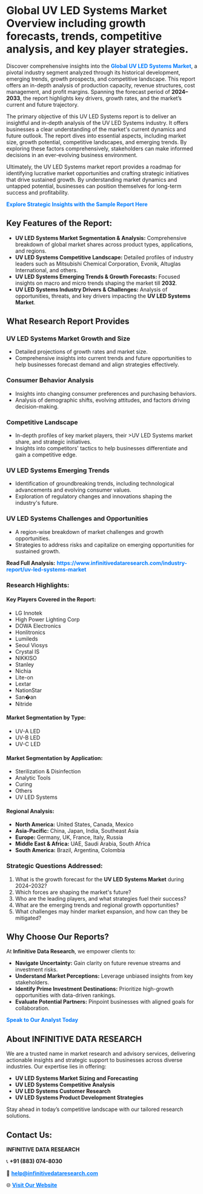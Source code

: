<h1>Global UV LED Systems Market Overview including growth forecasts, trends, competitive analysis, and key player strategies.</h1>
<p>
Discover comprehensive insights into the 
<a href="https://www.infinitivedataresearch.com/industry-report/uv-led-systems-market" rel="dofollow" style="color: #007BFF; text-decoration: none;"><strong>Global UV LED Systems Market</strong></a>, a pivotal industry segment analyzed through its historical development, emerging trends, growth prospects, and competitive landscape. This report offers an in-depth analysis of production capacity, revenue structures, cost management, and profit margins. Spanning the forecast period of <strong>2024–2033</strong>, the report highlights key drivers, growth rates, and the market’s current and future trajectory.
</p>
<p>
The primary objective of this UV LED Systems report is to deliver an insightful and in-depth analysis of the UV LED Systems industry. It offers businesses a clear understanding of the market's current dynamics and future outlook. The report dives into essential aspects, including market size, growth potential, competitive landscapes, and emerging trends. By exploring these factors comprehensively, stakeholders can make informed decisions in an ever-evolving business environment.
</p>
<p>
Ultimately, the UV LED Systems market report provides a roadmap for identifying lucrative market opportunities and crafting strategic initiatives that drive sustained growth. By understanding market dynamics and untapped potential, businesses can position themselves for long-term success and profitability.
</p>
<p>
<a href="https://www.infinitivedataresearch.com/request-sample/reportId=102666" style="color: #007BFF; text-decoration: none;"><strong>Explore Strategic Insights with the Sample Report Here</strong></a>
</p>

<h2>Key Features of the Report:</h2>
<ul>
<li><strong>UV LED Systems Market Segmentation & Analysis:</strong> Comprehensive breakdown of global market shares across product types, applications, and regions.</li>
<li><strong>UV LED Systems Competitive Landscape:</strong> Detailed profiles of industry leaders such as Mitsubishi Chemical Corporation, Evonik, Altuglas International, and others.</li>
<li><strong>UV LED Systems Emerging Trends & Growth Forecasts:</strong> Focused insights on macro and micro trends shaping the market till <strong>2032</strong>.</li>
<li><strong>UV LED Systems Industry Drivers & Challenges:</strong> Analysis of opportunities, threats, and key drivers impacting the <strong>UV LED Systems Market</strong>.</li>
</ul>

<h2>What Research Report Provides</h2>
<h3>UV LED Systems Market Growth and Size</h3>
<ul>
<li>Detailed projections of growth rates and market size.</li>
<li>Comprehensive insights into current trends and future opportunities to help businesses forecast demand and align strategies effectively.</li>
</ul>

<h3>Consumer Behavior Analysis</h3>
<ul>
<li>Insights into changing consumer preferences and purchasing behaviors.</li>
<li>Analysis of demographic shifts, evolving attitudes, and factors driving decision-making.</li>
</ul>

<h3>Competitive Landscape</h3>
<ul>
<li>In-depth profiles of key market players, their >UV LED Systems market share, and strategic initiatives.</li>
<li>Insights into competitors' tactics to help businesses differentiate and gain a competitive edge.</li>
</ul>

<h3>UV LED Systems Emerging Trends</h3>
<ul>
<li>Identification of groundbreaking trends, including technological advancements and evolving consumer values.</li>
<li>Exploration of regulatory changes and innovations shaping the industry's future.</li>
</ul>

<h3>UV LED Systems Challenges and Opportunities</h3>
<ul>
<li>A region-wise breakdown of market challenges and growth opportunities.</li>
<li>Strategies to address risks and capitalize on emerging opportunities for sustained growth.</li>
</ul>
<p><strong>Read Full Analysis:</strong> <a href="https://www.infinitivedataresearch.com/industry-report/uv-led-systems-market" rel="dofollow" style="color: #007BFF; text-decoration: none;"><strong>https://www.infinitivedataresearch.com/industry-report/uv-led-systems-market</strong></a></p>
<h3>Research Highlights:</h3>
<h4>Key Players Covered in the Report:</h4>
<ul><li>LG Innotek</li><li>High Power Lighting Corp</li><li>DOWA Electronics</li><li>Honlitronics</li><li>Lumileds</li><li>Seoul Viosys</li><li>Crystal IS</li><li>NIKKISO</li><li>Stanley</li><li>Nichia</li><li>Lite-on</li><li>Lextar</li><li>NationStar</li><li>San�an</li><li>Nitride</li></ul>
<h4>Market Segmentation by Type:</h4>
<ul><li>UV-A LED</li><li>UV-B LED</li><li>UV-C LED</li></ul>
<h4>Market Segmentation by Application:</h4>
<ul><li>Sterilization &amp; Disinfection</li><li>Analytic Tools</li><li>Curing</li><li>Others</li><li>UV LED Systems</li></ul>

<h4>Regional Analysis:</h4>
<ul>
<li><strong>North America:</strong> United States, Canada, Mexico</li>
<li><strong>Asia-Pacific:</strong> China, Japan, India, Southeast Asia</li>
<li><strong>Europe:</strong> Germany, UK, France, Italy, Russia</li>
<li><strong>Middle East & Africa:</strong> UAE, Saudi Arabia, South Africa</li>
<li><strong>South America:</strong> Brazil, Argentina, Colombia</li>
</ul>

<h3>Strategic Questions Addressed:</h3>
<ol>
<li>What is the growth forecast for the <strong>UV LED Systems Market</strong> during 2024–2032?</li>
<li>Which forces are shaping the market's future?</li>
<li>Who are the leading players, and what strategies fuel their success?</li>
<li>What are the emerging trends and regional growth opportunities?</li>
<li>What challenges may hinder market expansion, and how can they be mitigated?</li>
</ol>

<h2>Why Choose Our Reports?</h2>
<p>At <strong>Infinitive Data Research</strong>, we empower clients to:</p>
<ul>
<li><strong>Navigate Uncertainty:</strong> Gain clarity on future revenue streams and investment risks.</li>
<li><strong>Understand Market Perceptions:</strong> Leverage unbiased insights from key stakeholders.</li>
<li><strong>Identify Prime Investment Destinations:</strong> Prioritize high-growth opportunities with data-driven rankings.</li>
<li><strong>Evaluate Potential Partners:</strong> Pinpoint businesses with aligned goals for collaboration.</li>
</ul>
<p><a href="https://www.infinitivedataresearch.com/industry-report/uv-led-systems-market" rel="dofollow" style="color: #007BFF; text-decoration: none;"><strong>Speak to Our Analyst Today</strong></a></p>

<h2>About INFINITIVE DATA RESEARCH</h2>
<p>We are a trusted name in market research and advisory services, delivering actionable insights and strategic support to businesses across diverse industries. Our expertise lies in offering:</p>
<ul>
<li><strong>UV LED Systems Market Sizing and Forecasting</strong></li>
<li><strong>UV LED Systems Competitive Analysis</strong></li>
<li><strong>UV LED Systems Customer Research</strong></li>
<li><strong>UV LED Systems Product Development Strategies</strong></li>
</ul>
<p>Stay ahead in today’s competitive landscape with our tailored research solutions.</p>

<h2>Contact Us:</h2>
<p><strong>INFINITIVE DATA RESEARCH</strong></p>
<p>📞 <strong>+91 (883) 074-8030</strong></p>
<p>📧 <strong><a href="mailto:help@infinitivedataresearch.com" style="color: #007BFF;">help@infinitivedataresearch.com</a></strong></p>
<p>🌐 <strong><a href="https://www.infinitivedataresearch.com" rel="dofollow" style="color: #007BFF;">Visit Our Website</a></strong></p>